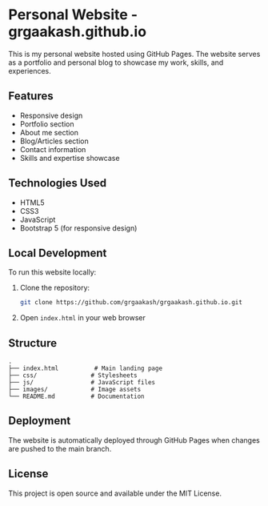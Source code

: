 # Personal Website - grgaakash.github.io

This is my personal website hosted using GitHub Pages. The website serves as a portfolio and personal blog to showcase my work, skills, and experiences.

## Features

- Responsive design
- Portfolio section
- About me section
- Blog/Articles section
- Contact information
- Skills and expertise showcase

## Technologies Used

- HTML5
- CSS3
- JavaScript
- Bootstrap 5 (for responsive design)

## Local Development

To run this website locally:

1. Clone the repository:
   ```bash
   git clone https://github.com/grgaakash/grgaakash.github.io.git
   ```

2. Open `index.html` in your web browser

## Structure

```
.
├── index.html          # Main landing page
├── css/               # Stylesheets
├── js/                # JavaScript files
├── images/            # Image assets
└── README.md          # Documentation
```

## Deployment

The website is automatically deployed through GitHub Pages when changes are pushed to the main branch.

## License

This project is open source and available under the MIT License.